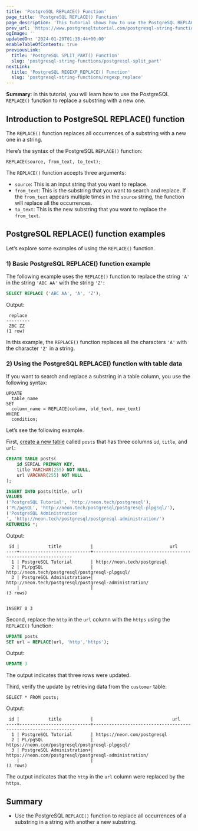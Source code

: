 ```yaml
---
title: 'PostgreSQL REPLACE() Function'
page_title: 'PostgreSQL REPLACE() Function'
page_description: 'This tutorial shows how to use the PostgreSQL REPLACE() function to replace all occurrences of a substring in a string with a new substring.'
prev_url: 'https://www.postgresqltutorial.com/postgresql-string-functions/postgresql-replace/'
ogImage: ''
updatedOn: '2024-01-29T01:38:44+00:00'
enableTableOfContents: true
previousLink:
  title: 'PostgreSQL SPLIT_PART() Function'
  slug: 'postgresql-string-functions/postgresql-split_part'
nextLink:
  title: 'PostgreSQL REGEXP_REPLACE() Function'
  slug: 'postgresql-string-functions/regexp_replace'
---
```


**Summary**: in this tutorial, you will learn how to use the PostgreSQL `REPLACE()` function to replace a substring with a new one.

## Introduction to PostgreSQL REPLACE() function

The `REPLACE()` function replaces all occurrences of a substring with a new one in a string.

Here’s the syntax of the PostgreSQL `REPLACE()` function:

```phpsqlsql
REPLACE(source, from_text, to_text);
```

The `REPLACE()` function accepts three arguments:

- `source`: This is an input string that you want to replace.
- `from_text`: This is the substring that you want to search and replace. If the `from_text` appears multiple times in the `source` string, the function will replace all the occurrences.
- `to_text`: This is the new substring that you want to replace the `from_text`.

## PostgreSQL REPLACE() function examples

Let’s explore some examples of using the `REPLACE()` function.

### 1\) Basic PostgreSQL REPLACE() function example

The following example uses the `REPLACE()` function to replace the string `'A'` in the string `'ABC AA'` with the string `'Z'`:

```sql
SELECT REPLACE ('ABC AA', 'A', 'Z');
```

Output:

```text
 replace
---------
 ZBC ZZ
(1 row)
```

In this example, the `REPLACE()` function replaces all the characters `'A'` with the character `'Z'` in a string.

### 2\) Using the PostgreSQL REPLACE() function with table data

If you want to search and replace a substring in a table column, you use the following syntax:

```
UPDATE
  table_name
SET
  column_name = REPLACE(column, old_text, new_text)
WHERE
  condition;
```

Let’s see the following example.

First, [create a new table](../postgresql-tutorial/postgresql-create-table) called `posts` that has three columns `id`, `title`, and `url`:

```sql
CREATE TABLE posts(
    id SERIAL PRIMARY KEY,
    title VARCHAR(255) NOT NULL,
    url VARCHAR(255) NOT NULL
);

INSERT INTO posts(title, url)
VALUES
('PostgreSQL Tutorial', 'http://neon.tech/postgresql'),
('PL/pgSQL', 'http://neon.tech/postgresql/postgresql-plpgsql/'),
('PostgreSQL Administration
', 'http://neon.tech/postgresql/postgresql-administration/')
RETURNING *;
```

Output:

```
 id |           title           |                             url
----+---------------------------+--------------------------------------------------------------
  1 | PostgreSQL Tutorial       | http://neon.tech/postgresql
  2 | PL/pgSQL                  | http://neon.tech/postgresql/postgresql-plpgsql/
  3 | PostgreSQL Administration+| http://neon.tech/postgresql/postgresql-administration/
    |                           |
(3 rows)


INSERT 0 3
```

Second, replace the `http` in the `url` column with the `https` using the `REPLACE()` function:

```sql
UPDATE posts
SET url = REPLACE(url, 'http','https');
```

Output:

```sql
UPDATE 3
```

The output indicates that three rows were updated.

Third, verify the update by retrieving data from the `customer` table:

```
SELECT * FROM posts;
```

Output:

```
 id |           title           |                              url
----+---------------------------+---------------------------------------------------------------
  1 | PostgreSQL Tutorial       | https://neon.com/postgresql
  2 | PL/pgSQL                  | https://neon.com/postgresql/postgresql-plpgsql/
  3 | PostgreSQL Administration+| https://neon.com/postgresql/postgresql-administration/
    |                           |
(3 rows)
```

The output indicates that the `http` in the `url` column were replaced by the `https`.

## Summary

- Use the PostgreSQL `REPLACE()` function to replace all occurrences of a substring in a string with another a new substring.
